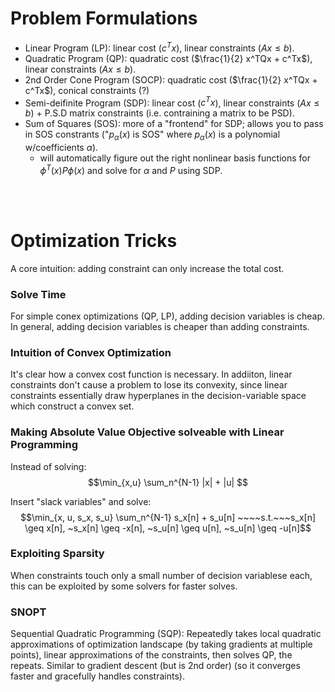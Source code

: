 # Problem Formulations

 - Linear Program (LP): linear cost ($c^Tx$), linear constraints ($Ax \leq b$).
 - Quadratic Program (QP): quadratic cost ($\frac{1}{2} x^TQx + c^Tx$), linear constraints ($Ax \leq b$).
 - 2nd Order Cone Program (SOCP): quadratic cost ($\frac{1}{2} x^TQx + c^Tx$), conical constraints (?)
 - Semi-deifinite Program (SDP): linear cost ($c^Tx$), linear constraints ($Ax \leq b$) + P.S.D matrix constraints (i.e. contraining a matrix to be PSD).
 - Sum of Squares (SOS): more of a "frontend" for SDP; allows you to pass in SOS constrants ("$p_\alpha(x)$ is SOS" where $p_\alpha(x)$ is a polynomial w/coefficients $\alpha$).
   - will automatically figure out the right nonlinear basis functions for $\phi^T(x) P \phi(x)$ and solve for $\alpha$ and $P$ using SDP.

<br />
<br />

# Optimization Tricks

A core intuition: adding constraint can only increase the total cost.

### Solve Time

For simple conex optimizations (QP, LP), adding decision variables is cheap. In general, adding decision variables is cheaper than adding constraints.

### Intuition of Convex Optimization

It's clear how a convex cost function is necessary. In addiiton, linear constraints don't cause a problem to lose its convexity, since linear constraints essentially draw hyperplanes in the decision-variable space which construct a convex set.

### Making Absolute Value Objective solveable with Linear Programming

Instead of solving: 
$$\min_{x,u} \sum_n^{N-1} |x| + |u| $$

Insert "slack variables" and solve:
$$\min_{x, u, s_x, s_u} \sum_n^{N-1} s_x[n] + s_u[n] ~~~~s.t.~~~s_x[n] \geq x[n], ~s_x[n] \geq -x[n], ~s_u[n] \geq u[n], ~s_u[n] \geq -u[n]$$

### Exploiting Sparsity

When constraints touch only a small number of decision variablese each, this can be exploited by some solvers for faster solves.

### SNOPT 

Sequential Quadratic Programming (SQP): Repeatedly takes local quadratic approximations of optimization landscape (by taking gradients at multiple points), linear approximations of the constraints, then solves QP, the repeats. Similar to gradient descent (but is 2nd order) (so it converges faster and gracefully handles constraints).